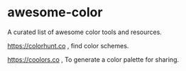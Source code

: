 # awesome-color

A curated list of awesome color tools and resources.

https://colorhunt.co , find color schemes.

https://coolors.co , To generate a color palette for sharing.
